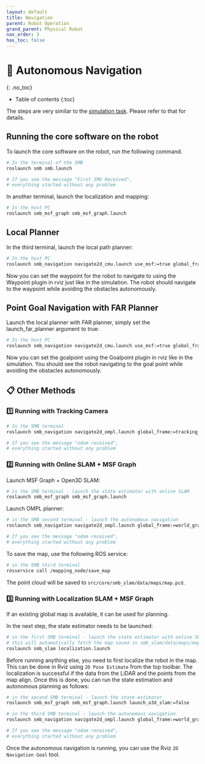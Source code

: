 ```yaml
---
layout: default
title: Navigation
parent: Robot Operation
grand_parent: Physical Robot
nav_order: 3
has_toc: false
---
```


# 🧭 Autonomous Navigation
{: .no_toc}

* Table of contents
{:toc}

The steps are very similar to the [simulation task](../../simulation/tasks/navigation.md). Please refer to that for details. 

## Running the core software on the robot

To launch the core software on the robot, run the following command.

```bash
# In the terminal of the SMB
roslaunch smb smb.launch

# If you see the message "First IMU Received",
# everything started without any problem
```

In another terminal, launch the localization and mapping:
```bash
# In the host PC
roslaunch smb_msf_graph smb_msf_graph.launch
```

## Local Planner
In the third terminal, launch the local path planner:
```bash
# In the host PC
roslaunch smb_navigation navigate2d_cmu.launch use_msf:=true global_frame:=world_graph_msf state_estimation_topic:=/transformed_odom launch_far_planner:=false
```

Now you can set the waypoint for the robot to navigate to using the Waypoint plugin in rviz just like in the simulation.
The robot should navigate to the waypoint while avoiding the obstacles autonomously.

## Point Goal Navigation with FAR Planner
Launch the local planner with FAR planner, simply set the launch_far_planner argument to true:
```bash
# In the host PC
roslaunch smb_navigation navigate2d_cmu.launch use_msf:=true global_frame:=world_graph_msf state_estimation_topic:=/transformed_odom 
```
Now you can set the goalpoint using the Goalpoint plugin in rviz like in the simulation.
You should see the robot navigating to the goal point while avoiding the obstacles autonomously.


## 📋 Other Methods

### 1️⃣ Running with Tracking Camera

```bash
# In the SMB terminal 
roslaunch smb_navigation navigate2d_ompl.launch global_frame:=tracking_camera_odom

# If you see the message "odom received",
# everything started without any problem
```


### 2️⃣ Running with Online SLAM + MSF Graph

Launch MSF Graph + Open3D SLAM:

```bash
# in the SMB terminal - launch the state estimator with online SLAM
roslaunch smb_msf_graph smb_msf_graph.launch
```

Launch OMPL planner:

```bash
# in the SMB second terminal - launch the autonomous navigation
roslaunch smb_navigation navigate2d_ompl.launch global_frame:=world_graph_msf odom_topic:=/graph_msf/est_odometry_odom_imu

# If you see the message "odom received",
# everything started without any problem
```

To save the map, use the following ROS service:

```bash
# in the SMB third terminal
rosservice call /mapping_node/save_map
```

The point cloud will be saved to `src/core/smb_slam/data/maps/map.pcd`.


### 3️⃣ Running with Localization SLAM + MSF Graph

If an existing global map is available, it can be used for planning.

In the next step, the state estimator needs to be launched:

```bash
# in the first SMB terminal - launch the state estimator with online SLAM
# this will automatically fetch the map saved in smb_slam/data/maps/map.pcd which can be configured in param_rs16_localization.lua
roslaunch smb_slam localization.launch
```

Before running anything else, you need to first localize the robot in the map. This can be done in Rviz using `2D Pose Estimate` from the top toolbar. The localization is successful if the data from the LiDAR and the points from the map align. Once this is done, you can run the state estimation and autonomous planning as follows:

```bash
# in the second SMB terminal - launch the state estimator
roslaunch smb_msf_graph smb_msf_graph.launch launch_o3d_slam:=false
```

```bash
# in the third SMB terminal - launch the autonomous navigation
roslaunch smb_navigation navigate2d_ompl.launch global_frame:=world_graph_msf odom_topic:=/graph_msf/est_odometry_odom_imu

# If you see the message "odom received",
# everything started without any problem
```

Once the autonomous navigation is running, you can use the Rviz `2D Navigation Goal` tool.

